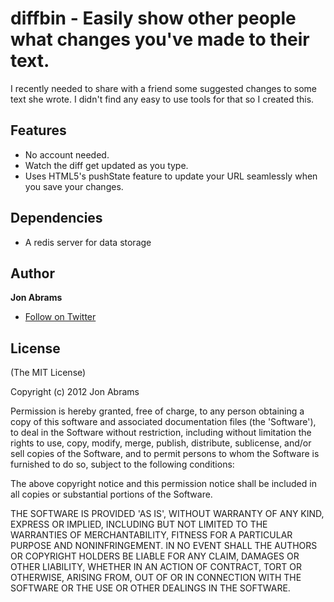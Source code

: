 diffbin - Easily show other people what changes you've made to their text.
===

I recently needed to share with a friend some suggested changes to some text she wrote. I didn't find any easy to use tools for that so I created this.

## Features
- No account needed.
- Watch the diff get updated as you type.
- Uses HTML5's pushState feature to update your URL seamlessly when you save your changes.

## Dependencies
- A redis server for data storage

## Author
**Jon Abrams**

- [Follow on Twitter](http://twitter.com/JonathanAbrams)

## License

(The MIT License)

Copyright (c) 2012 Jon Abrams

Permission is hereby granted, free of charge, to any person obtaining a copy of this software and associated documentation files (the 'Software'), to deal in the Software without restriction, including without limitation the rights to use, copy, modify, merge, publish, distribute, sublicense, and/or sell copies of the Software, and to permit persons to whom the Software is furnished to do so, subject to the following conditions:

The above copyright notice and this permission notice shall be included in all copies or substantial portions of the Software.

THE SOFTWARE IS PROVIDED 'AS IS', WITHOUT WARRANTY OF ANY KIND, EXPRESS OR IMPLIED, INCLUDING BUT NOT LIMITED TO THE WARRANTIES OF MERCHANTABILITY, FITNESS FOR A PARTICULAR PURPOSE AND NONINFRINGEMENT. IN NO EVENT SHALL THE AUTHORS OR COPYRIGHT HOLDERS BE LIABLE FOR ANY CLAIM, DAMAGES OR OTHER LIABILITY, WHETHER IN AN ACTION OF CONTRACT, TORT OR OTHERWISE, ARISING FROM, OUT OF OR IN CONNECTION WITH THE SOFTWARE OR THE USE OR OTHER DEALINGS IN THE SOFTWARE.
